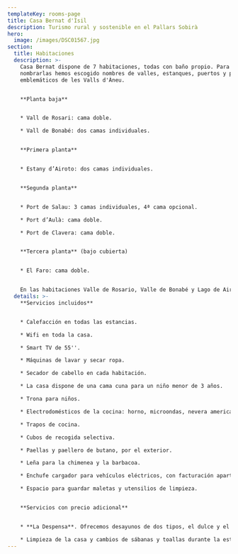```yaml
---
templateKey: rooms-page
title: Casa Bernat d'Isil
description: Turismo rural y sostenible en el Pallars Sobirà
hero:
  image: /images/DSC01567.jpg
section:
  title: Habitaciones
  description: >-
    Casa Bernat dispone de 7 habitaciones, todas con baño propio. Para
    nombrarlas hemos escogido nombres de valles, estanques, puertos y picos
    emblemáticos de les Valls d'Àneu.


    **Planta baja**


    * Vall de Rosari: cama doble. 

    * Vall de Bonabé: dos camas individuales. 


    **Primera planta**


    * Estany d’Airoto: dos camas individuales.


    **Segunda planta**


    * Port de Salau: 3 camas individuales, 4ª cama opcional.

    * Port d’Aulà: cama doble.

    * Port de Clavera: cama doble.


    **Tercera planta** (bajo cubierta)


    * El Faro: cama doble.


    En las habitaciones Valle de Rosario, Valle de Bonabé y Lago de Airoto se puede acceder con sillas de ruedas. En caso de huéspedes con movilidad reducida, consulten previamente las condiciones de accesibilidad.
  details: >-
    **Servicios incluidos**


    * Calefacción en todas las estancias.

    * Wifi en toda la casa.

    * Smart TV de 55''.

    * Máquinas de lavar y secar ropa.

    * Secador de cabello en cada habitación.

    * La casa dispone de una cama cuna para un niño menor de 3 años.

    * Trona para niños.

    * Electrodomésticos de la cocina: horno, microondas, nevera americana, placa de inducción, torradora, minipimer y cafetera italiana.

    * Trapos de cocina.

    * Cubos de recogida selectiva.

    * Paellas y paellero de butano, por el exterior.

    * Leña para la chimenea y la barbacoa.

    * Enchufe cargador para vehículos eléctricos, con facturación aparte.

    * Espacio para guardar maletas y utensilios de limpieza.


    **Servicios con precio adicional**


    * **La Despensa**. Ofrecemos desayunos de dos tipos, el dulce y el salado. Además, buscamos ofrecer productos hechos por nosotros o por los artesanos y productores del Pallars Sobirà.

    * Limpieza de la casa y cambios de sábanas y toallas durante la estancia: Se pueden pedir estos servicios, con facturación aparte.
---
```

